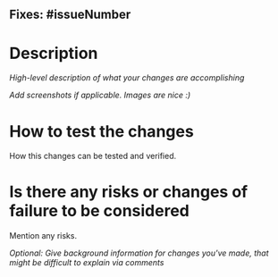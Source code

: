 ## Fixes: #issueNumber

# Description

_High-level description of what your changes are accomplishing_

_Add screenshots if applicable. Images are nice :)_

# How to test the changes

How this changes can be tested and verified.

# Is there any risks or changes of failure to be considered

Mention any risks.

_Optional: Give background information for changes you've made, that might be difficult to explain via comments_
